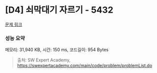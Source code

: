 # [D4] 쇠막대기 자르기 - 5432 

[문제 링크](https://swexpertacademy.com/main/code/problem/problemDetail.do?contestProbId=AWVl47b6DGMDFAXm) 

### 성능 요약

메모리: 31,940 KB, 시간: 150 ms, 코드길이: 954 Bytes



> 출처: SW Expert Academy, https://swexpertacademy.com/main/code/problem/problemList.do